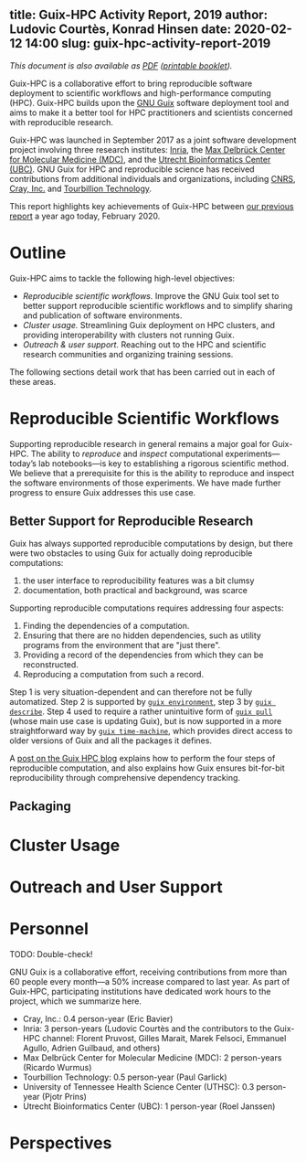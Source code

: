 title: Guix-HPC Activity Report, 2019
author: Ludovic Courtès, Konrad Hinsen
date: 2020-02-12 14:00
slug: guix-hpc-activity-report-2019
---
_This document is also available as
[PDF](https://hpc.guix.info/static/doc/activity-report-2019.pdf)
([printable
booklet](https://hpc.guix.info/static/doc/activity-report-2019-booklet.pdf))._

Guix-HPC is a collaborative effort to bring reproducible software
deployment to scientific workflows and high-performance computing (HPC).
Guix-HPC builds upon the [GNU Guix](https://guix.gnu.org) software
deployment tool and aims to make it a better tool for HPC practitioners
and scientists concerned with reproducible research.

Guix-HPC was launched in September 2017 as a joint software development
project involving three research institutes:
[Inria](https://www.inria.fr/en/), the [Max Delbrück Center for
Molecular Medicine (MDC)](https://www.mdc-berlin.de/), and the [Utrecht
Bioinformatics Center (UBC)](https://ubc.uu.nl/).  GNU Guix for HPC and
reproducible science has received contributions from additional
individuals and organizations, including [CNRS](https://www.cnrs.fr/en),
[Cray, Inc.](https://www.cray.com) and [Tourbillion
Technology](http://tourbillion-technology.com/).

This report highlights key achievements of Guix-HPC between [our
previous
report](https://hpc.guix.info/blog/2019/02/guix-hpc-activity-report-2018/)
a year ago today, February 2020.

# Outline

Guix-HPC aims to tackle the following high-level objectives:

  - *Reproducible scientific workflows.*  Improve the GNU Guix tool set
    to better support reproducible scientific workflows and to simplify
    sharing and publication of software environments.
  - *Cluster usage.* Streamlining Guix deployment on HPC clusters, and
    providing interoperability with clusters not running Guix.
  - *Outreach & user support.*  Reaching out to the HPC and scientific
    research communities and organizing training sessions.

The following sections detail work that has been carried out in each of
these areas.


# Reproducible Scientific Workflows

Supporting reproducible research in general remains a major goal for
Guix-HPC.  The ability to _reproduce_ and _inspect_ computational
experiments—today’s lab notebooks—is key to establishing a rigorous
scientific method.  We believe that a prerequisite for this is the
ability to reproduce and inspect the software environments of those
experiments.  We have made further progress to ensure Guix addresses
this use case.

## Better Support for Reproducible Research

Guix has always supported reproducible computations by design, but there were two obstacles to using Guix for actually doing reproducible computations:
  1. the user interface to reproducibility features was a bit clumsy
  2. documentation, both practical and background, was scarce

Supporting reproducible computations requires addressing four aspects:
 1. Finding the dependencies of a computation.
 2. Ensuring that there are no hidden dependencies, such as
    utility programs from the environment that are "just there".
 3. Providing a record of the dependencies from which they can be
    reconstructed.
 4. Reproducing a computation from such a record.

Step 1 is very situation-dependent and can therefore not be fully automatized. Step 2 is supported by [`guix environment`](https://guix.gnu.org/manual/devel/en/html_node/Invoking-guix-environment.html), step 3 by [`guix describe`](https://guix.gnu.org/manual/devel/en/html_node/Invoking-guix-describe.html). Step 4 used to require a rather unintuitive form of [`guix pull`](https://guix.gnu.org/manual/devel/en/html_node/Invoking-guix-pull.html) (whose main use case is updating Guix), but is now supported in a more straightforward way by [`guix time-machine`](https://guix.gnu.org/manual/devel/en/html_node/Invoking-guix-time_002dmachine.html), which provides direct access to older versions of Guix and all the packages it defines.

A [post on the Guix HPC blog](https://hpc.guix.info/blog/2020/01/reproducible-computations-with-guix/) explains how to perform the four steps of reproducible computation, and also explains how Guix ensures bit-for-bit reproducibility through comprehensive dependency tracking.

## Packaging

# Cluster Usage

# Outreach and User Support

# Personnel

TODO: Double-check!

GNU Guix is a collaborative effort, receiving contributions from more
than 60 people every month—a 50% increase compared to last year.  As
part of Guix-HPC, participating institutions have dedicated work hours
to the project, which we summarize here.

  - Cray, Inc.: 0.4 person-year (Eric Bavier)
  - Inria: 3 person-years (Ludovic Courtès and the contributors to the
    Guix-HPC channel: Florent Pruvost, Gilles Marait, Marek Felsoci,
    Emmanuel Agullo, Adrien Guilbaud, and others)
  - Max Delbrück Center for Molecular Medicine (MDC): 2 person-years
    (Ricardo Wurmus)
  - Tourbillion Technology: 0.5 person-year (Paul Garlick)
  - University of Tennessee Health Science Center (UTHSC): 0.3
    person-year (Pjotr Prins)
  - Utrecht Bioinformatics Center (UBC): 1 person-year (Roel Janssen)

# Perspectives
